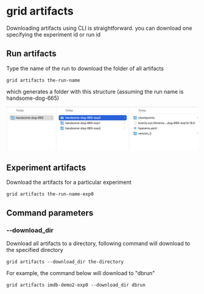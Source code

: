 # grid artifacts

Downloading artifacts using CLI is straightforward. you can download one specifying the experiment id or run id

## Run artifacts

Type the name of the run to download the folder of all artifacts

```text
grid artifacts the-run-name
```

which generates a folder with this structure \(assuming the run name is handsome-dog-665\)

![](../../../.gitbook/assets/image%20%2875%29.png)

## Experiment artifacts

Download the artifacts for a particular experiment

```text
grid artifacts the-run-name-exp0
```

## Command parameters

### --download\_dir

Download all artifacts to a directory, following command will download to the specified directory

```text
grid artifacts --download_dir the-directory
```

For example, the command below will download to "dbrun"

```text
grid artifacts imdb-demo2-exp0 --download_dir dbrun
```

